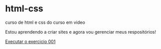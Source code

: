 # html-css
 curso de html e css do curso em video

Estou aprendendo a criar sites e agora vou gerenciar meus respositórios!

<a href="https://guilhermeaapolinario.github.io/html-css/exercicios/EX001/index.html"> Executar o exercicio 001 </a>